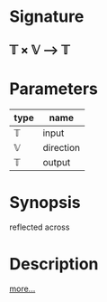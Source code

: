 # Signature
## 𝕋 × 𝕍 ⟶ 𝕋

# Parameters

| type | name |
|------|------|
|𝕋|input|
|𝕍|direction|
|𝕋|output|

# Synopsis
reflected across

# Description

[more...](https://en.wikipedia.org/wiki/Reflection_(mathematics))